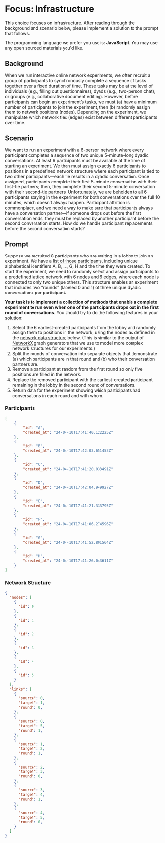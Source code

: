 # Focus: Infrastructure

This choice focuses on infrastructure. After reading through the background and scenario below, please implement a solution to the prompt that follows.

The programming language we prefer you use is: **JavaScript**. You may use any open sourced materials you'd like.

## Background

When we run interactive online network experiments, we often recruit a group of participants to synchronously complete a sequence of tasks together over a fixed duration of time. These tasks may be at the level of individuals (e.g., filling out questionnaires), dyads (e.g., two-person chat), or groups (e.g., collaborative document editing). However, before participants can begin an experiment’s tasks, we must (a) have a minimum number of participants to join the experiment, then (b) randomly assign them to network positions (nodes). Depending on the experiment, we manipulate which network ties (edges) exist between different participants over time.

## Scenario

We want to run an experiment with a 6-person network where every participant completes a sequence of two unique 5-minute-long dyadic conversations. At least 6 participants must be available at the time of starting an experiment. We then must assign exactly 6 participants to positions in a predefined network structure where each participant is tied to two other participants—each tie results in a dyadic conversation. Once assigned, participants complete their first 5-minute conversation with their first-tie partners; then, they complete their second 5-minute conversation with their second-tie partners. Unfortunately, we are beholden to all 6 participants staying in the experiment for both conversations over the full 10 minutes, which doesn’t always happen. Participant attrition is commonplace, and we need a way to make sure that participants always have a conversation partner—if someone drops out before the first conversation ends, they must be replaced by another participant before the second conversation starts. How do we handle participant replacements before the second conversation starts?

## Prompt

Suppose we recruited 8 participants who are waiting in a lobby to join an experiment. We have a [list of those participants](#participants), including unique alphabetical identifiers A, B, …, G, H and the time they were created. To start the experiment, we need to randomly select and assign participants to a predefined lattice network with 6 nodes and 6 edges, where each node is connected to only two unique others. This structure enables an experiment that includes two “rounds” (labeled 0 and 1) of three unique dyadic conversations per participant.

**Your task is to implement a collection of methods that enable a complete experiment to run even when one of the participants drops out in the first round of conversations**. You should try to do the following features in your solution:

1. Select the 6 earliest-created participants from the lobby and randomly assign them to positions in the network, using the nodes as defined in the [network data structure](#network-structure) below. (This is similar to the output of [NetworkX](https://networkx.org/documentation/stable/) graph generators that we use to model more complex network structures for our experiments.)
2. Split the rounds of conversation into separate objects that demonstrate (a) which participants are in that round and (b) who their conversation partners are.
3. Remove a participant at random from the first round so only five positions are filled in the network.
4. Replace the removed participant with the earliest-created participant remaining in the lobby in the second round of conversations.
5. Return data for the experiment showing which participants had conversations in each round and with whom.

### Participants

```json
[
    {
        "id": "A",
        "created_at": "24-04-10T17:41:40.122225Z"
    },
    {
        "id": "B",
        "created_at": "24-04-10T17:42:03.651453Z"
    },
    {
        "id": "C",
        "created_at": "24-04-10T17:41:20.033491Z"
    },
    {
        "id": "D",
        "created_at": "24-04-10T17:42:04.949927Z"
    },
    {
        "id": "E",
        "created_at": "24-04-10T17:41:21.333795Z"
    },
    {
        "id": "F",
        "created_at": "24-04-10T17:41:06.274596Z"
    },
    {
        "id": "G",
        "created_at": "24-04-10T17:41:52.891564Z"
    },
    {
        "id": "H",
        "created_at": "24-04-10T17:41:26.043611Z"
    }
]
```

### Network Structure

```json
{
  "nodes": [
    {
      "id": 0
    },
    {
      "id": 1
    },
    {
      "id": 2
    },
    {
      "id": 3
    },
    {
      "id": 4
    },
    {
      "id": 5
    }
  ],
  "links": [
    {
      "source": 0,
      "target": 1,
      "round": 0,
    },
    {
      "source": 0,
      "target": 5,
      "round": 1,
    },
    {
      "source": 1,
      "target": 2,
      "round": 1,
    },
    {
      "source": 2,
      "target": 3,
      "round": 0,
    },
    {
      "source": 3,
      "target": 4,
      "round": 1,
    },
    {
      "source": 4,
      "target": 5,
      "round": 0,
    }
  ]
}
```
